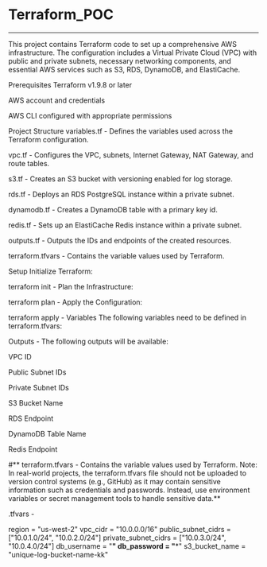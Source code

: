 # Terraform_POC
****************
This project contains Terraform code to set up a comprehensive AWS infrastructure. The configuration includes a Virtual Private Cloud (VPC) with public and private subnets, necessary networking components, and essential AWS services such as S3, RDS, DynamoDB, and ElastiCache.

Prerequisites Terraform v1.9.8 or later

AWS account and credentials

AWS CLI configured with appropriate permissions

Project Structure variables.tf - Defines the variables used across the Terraform configuration.

vpc.tf - Configures the VPC, subnets, Internet Gateway, NAT Gateway, and route tables.

s3.tf - Creates an S3 bucket with versioning enabled for log storage.

rds.tf - Deploys an RDS PostgreSQL instance within a private subnet.

dynamodb.tf - Creates a DynamoDB table with a primary key id.

redis.tf - Sets up an ElastiCache Redis instance within a private subnet.

outputs.tf - Outputs the IDs and endpoints of the created resources.

terraform.tfvars - Contains the variable values used by Terraform.

Setup Initialize Terraform:

terraform init - Plan the Infrastructure:

terraform plan - Apply the Configuration:

terraform apply - Variables The following variables need to be defined in terraform.tfvars:

Outputs -  The following outputs will be available:

VPC ID

Public Subnet IDs

Private Subnet IDs

S3 Bucket Name

RDS Endpoint

DynamoDB Table Name

Redis Endpoint

#** terraform.tfvars - Contains the variable values used by Terraform. Note: In real-world projects, the terraform.tfvars file should not be uploaded to version control systems (e.g., GitHub) as it may contain sensitive information such as credentials and passwords. Instead, use environment variables or secret management tools to handle sensitive data.**

.tfvars - 

region = "us-west-2"
vpc_cidr = "10.0.0.0/16"
public_subnet_cidrs = ["10.0.1.0/24", "10.0.2.0/24"]
private_subnet_cidrs = ["10.0.3.0/24", "10.0.4.0/24"]
db_username = "******"
db_password = "*******"
s3_bucket_name = "unique-log-bucket-name-kk"

